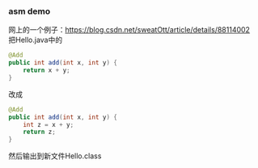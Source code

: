 ### asm demo
网上的一个例子：https://blog.csdn.net/sweatOtt/article/details/88114002  
把Hello.java中的
```java
@Add
public int add(int x, int y) {
    return x + y;
}
```
改成
```java
@Add
public int add(int x, int y) {
    int z = x + y;
    return z;
}
```
然后输出到新文件Hello.class